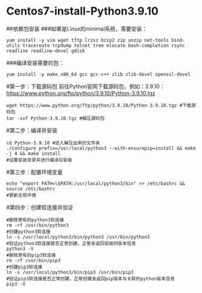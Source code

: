 # Centos7-install-Python3.9.10

##依赖包安装
###如果是Linux的minimal系统，需要安装：

```
yum install -y vim wget tftp lrzsz bzip2 zip unzip net-tools bind-utils traceroute tcpdump telnet tree mlocate bash-completion rsync readline readline-devel gdisk
```

###编译安装需要的包：
```
yum install -y make.x86_64 gcc gcc-c++ zlib zlib-devel openssl-devel
```
#第一步：下载源码包
前往Python官网下载源码包，例如：3.9.10：https://www.python.org/ftp/python/3.9.10/Python-3.9.10.tgz
```
wget https://www.python.org/ftp/python/3.9.10/Python-3.9.10.tgz #下载源码包
tar -xvf Python-3.9.10.tgz #解压源码包
```
#第二步：编译并安装
```
cd Python-3.9.10 #进入解压出来的文件夹
./configure prefix=/usr/local/python3 --with-ensurepip=install && make -j 4 && make install
#设置安装目录并进行编译后安装
```
#第三步：配置环境变量
```
echo "export PATH=\$PATH:/usr/local/python3/bin" >> /etc/bashrc && source /etc/bashrc 
#更新全局环境
```
#第四步：创建软连接并验证
```
#删除原有的python3软连接
rm -rf /usr/bin/python3 
#创建python3软连接
ln -s /usr/local/python3/bin/python3 /usr/bin/python3 
#验证python3软连接是否正常创建，正常会返回安装的版本信息
python3 -V 
#删除原有的pip3软连接
rm -rf /usr/bin/pip3 
#创建pip3软连接
ln -s /usr/local/python3/bin/pip3 /usr/bin/pip3 
#验证pip3软连接是否正常创建，正常创建会返回pip版本与关联的python版本信息
pip3 -V
```
